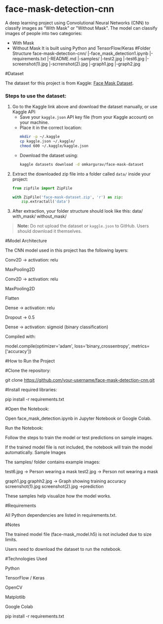 # face-mask-detection-cnn
A deep learning project using Convolutional Neural Networks (CNN) to classify images as "With Mask" or "Without Mask".
The model can classify images of people into two categories:
- With Mask
- Without Mask
It is built using Python and TensorFlow/Keras
#Folder Structure
face-mask-detection-cnn/
|-face_mask_detection1.ipynb
|-requirements.txt
|-README.md
|-samples/
|-test2.jpg
|-test6.jpg
|-screenshot(1).jpg
|-scrrenshot(2).jpg
|-graph1.jpg
|-graph2.jpg

#Dataset

The dataset for this project is from Kaggle: [Face Mask Dataset](https://www.kaggle.com/omkargurav/face-mask-dataset).

### Steps to use the dataset:

1. Go to the Kaggle link above and download the dataset manually, or use Kaggle API:
    - Save your `kaggle.json` API key file (from your Kaggle account) on your machine.
    - Place it in the correct location:
      ```bash
      mkdir -p ~/.kaggle
      cp kaggle.json ~/.kaggle/
      chmod 600 ~/.kaggle/kaggle.json
      ```
    - Download the dataset using:
      ```bash
      kaggle datasets download -d omkargurav/face-mask-dataset
      ```
2. Extract the downloaded zip file into a folder called `data/` inside your project:
    ```python
    from zipfile import ZipFile

    with ZipFile('face-mask-dataset.zip', 'r') as zip:
        zip.extractall('data')
    ```
3. After extraction, your folder structure should look like this:
data/
with_mask/
without_mask/


> **Note:** Do not upload the dataset or `kaggle.json` to GitHub. Users should download it themselves.



#Model Architecture

The CNN model used in this project has the following layers:

Conv2D → activation: relu

MaxPooling2D

Conv2D → activation: relu

MaxPooling2D

Flatten

Dense → activation: relu

Dropout → 0.5

Dense → activation: sigmoid (binary classification)

Compiled with:

model.compile(optimizer='adam', loss='binary_crossentropy', metrics=['accuracy'])



#How to Run the Project

#Clone the repository:

git clone https://github.com/your-username/face-mask-detection-cnn.git

#Install required libraries:

pip install -r requirements.txt

#Open the Notebook:

Open face_mask_detection.ipynb in Jupyter Notebook or Google Colab.

Run the Notebook:

Follow the steps to train the model or test predictions on sample images.

If the trained model file is not included, the notebook will train the model automatically.
Sample Images

The samples/ folder contains example images:

test6.jpg → Person wearing a mask
test2.jpg → Person not wearing a mask

graph1.jpg
graphh2.jpg
→ Graph showing training accuracy 
screenshot(1).jpg 
screenshot(2).jpg
->prediction

These samples help visualize how the model works.

#Requirements

All Python dependencies are listed in requirements.txt.

#Notes

The trained model file (face-mask_model.h5) is not included due to size limits.

Users need to download the dataset to run the notebook.

#Technologies Used

Python

TensorFlow / Keras

OpenCV

Matplotlib

Google Colab




pip install -r requirements.txt

